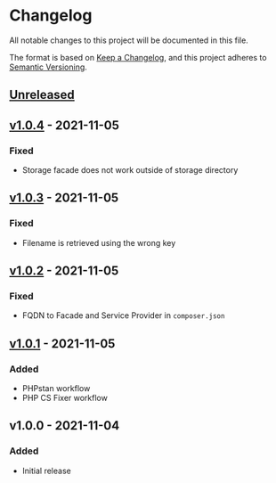 # Changelog

All notable changes to this project will be documented in this file.

The format is based on [Keep a Changelog](https://keepachangelog.com/en/1.0.0/), and this project adheres
to [Semantic Versioning](https://semver.org/spec/v2.0.0.html).

## [Unreleased](https://github.com/BlameButton/laravel-changelog/compare/v1.0.4...main)

## [v1.0.4](https://github.com/BlameButton/laravel-changelog/compare/v1.0.3...v1.0.4) - 2021-11-05

### Fixed

- Storage facade does not work outside of storage directory

## [v1.0.3](https://github.com/BlameButton/laravel-changelog/compare/v1.0.2...v1.0.3) - 2021-11-05

### Fixed

- Filename is retrieved using the wrong key

## [v1.0.2](https://github.com/BlameButton/laravel-changelog/compare/v1.0.1...v1.0.2) - 2021-11-05

### Fixed

- FQDN to Facade and Service Provider in `composer.json`

## [v1.0.1](https://github.com/BlameButton/laravel-changelog/compare/v1.0.0...v1.0.1) - 2021-11-05

### Added

- PHPstan workflow
- PHP CS Fixer workflow

## v1.0.0 - 2021-11-04

### Added

- Initial release
